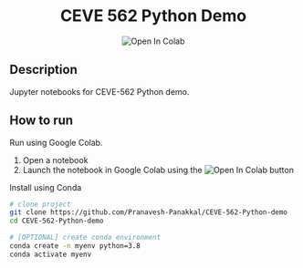 <div align="center">

# CEVE 562 Python Demo

![Open In Colab](https://colab.research.google.com/assets/colab-badge.svg)
</div>

## Description

Jupyter notebooks for CEVE-562 Python demo.

## How to run

Run using Google Colab.
1. Open a notebook
2. Launch the notebook in Google Colab using the ![Open In Colab](https://colab.research.google.com/assets/colab-badge.svg) button

Install using Conda

```bash
# clone project
git clone https://github.com/Pranavesh-Panakkal/CEVE-562-Python-demo
cd CEVE-562-Python-demo

# [OPTIONAL] create conda environment
conda create -n myenv python=3.8
conda activate myenv
```
